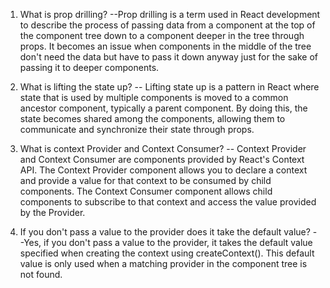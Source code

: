 1. What is prop drilling?
   --Prop drilling is a term used in React development to describe the process of passing data from a component at the top of the component tree down to a component deeper in the tree through props. It becomes an issue when components in the middle of the tree don't need the data but have to pass it down anyway just for the sake of passing it to deeper components.

2. What is lifting the state up?
   -- Lifting state up is a pattern in React where state that is used by multiple components is moved to a common ancestor component, typically a parent component. By doing this, the state becomes shared among the components, allowing them to communicate and synchronize their state through props.

3. What is context Provider and Context Consumer?
   -- Context Provider and Context Consumer are components provided by React's Context API. The Context Provider component allows you to declare a context and provide a value for that context to be consumed by child components. The Context Consumer component allows child components to subscribe to that context and access the value provided by the Provider.

4. If you don't pass a value to the provider does it take the default value?
   --Yes, if you don't pass a value to the provider, it takes the default value specified when creating the context using createContext(). This default value is only used when a matching provider in the component tree is not found.
